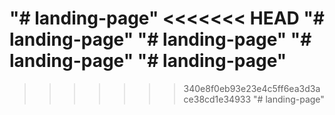 "# landing-page" 
<<<<<<< HEAD
"# landing-page" 
"# landing-page" 
"# landing-page" 
"# landing-page" 
=======
>>>>>>> 340e8f0eb93e23e4c5ff6ea3d3ace38cd1e34933
"# landing-page" 
